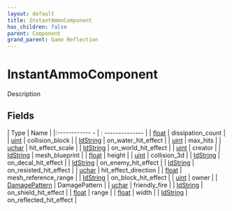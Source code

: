 ```yaml
---
layout: default
title: InstantAmmoComponent
has_children: false
parent: Component
grand_parent: Game Reflection
---
```

# InstantAmmoComponent
Description 

## Fields
| Type | Name |
|:------------ - | : -------------- |
| [float](game-reflection/components/float.md) | dissipation_count |
| [uint](game-reflection/components/uint.md) | collision_block |
| [IdString](game-reflection/components/id_string.md) | on_water_hit_effect |
| [uint](game-reflection/components/uint.md) | max_hits |
| [uchar](game-reflection/enums/uchar.md) | hit_effect_scale |
| [IdString](game-reflection/components/id_string.md) | on_world_hit_effect |
| [uint](game-reflection/components/uint.md) | creator |
| [IdString](game-reflection/components/id_string.md) | mesh_blueprint |
| [float](game-reflection/components/float.md) | height |
| [uint](game-reflection/components/uint.md) | collision_3d |
| [IdString](game-reflection/components/id_string.md) | on_decal_hit_effect |
| [IdString](game-reflection/components/id_string.md) | on_enemy_hit_effect |
| [IdString](game-reflection/components/id_string.md) | on_resisted_hit_effect |
| [uchar](game-reflection/enums/uchar.md) | hit_effect_direction |
| [float](game-reflection/components/float.md) | mesh_reference_range |
| [IdString](game-reflection/components/id_string.md) | on_block_hit_effect |
| [uint](game-reflection/components/uint.md) | owner |
| [DamagePattern](game-reflection/classes/damage_pattern.md) | DamagePattern |
| [uchar](game-reflection/enums/uchar.md) | friendly_fire |
| [IdString](game-reflection/components/id_string.md) | on_shield_hit_effect |
| [float](game-reflection/components/float.md) | range |
| [float](game-reflection/components/float.md) | width |
| [IdString](game-reflection/components/id_string.md) | on_reflected_hit_effect |
